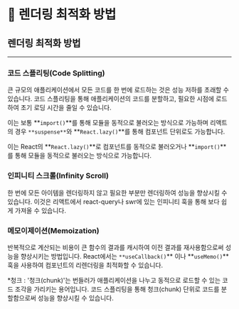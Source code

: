 # 🦾 렌더링 최적화 방법

## 렌더링 최적화 방법

---

### **코드 스플리팅(Code Splitting)**

큰 규모의 애플리케이션에서 모든 코드를 한 번에 로드하는 것은 성능 저하를 초래할 수 있습니다. 코드 스플리팅을 통해 애플리케이션의 코드를 분할하고, 필요한 시점에 로드하여 초기 로딩 시간을 줄일 수 있습니다.

이는 보통 **`import()`**를 통해 모듈을 동적으로 불러오는 방식으로 가능하며 리액트의 경우 `**suspense**`와 **`React.lazy()`**를 통해 컴포넌트 단위로도 가능합니다.

이는 React의 **`React.lazy()`**로 컴포넌트를 동적으로 불러오거나 **`import()`**를 통해 모듈을 동적으로 불러오는 방식으로 가능합니다.

### **인피니티 스크롤(Infinity Scroll)**

한 번에 모든 아이템을 렌더링하지 않고 필요한 부분만 렌더링하여 성능을 향상시킬 수 있습니다. 이것은 리액트에서 react-query나 swr에 있는 인피니티 훅을 통해 보다 쉽게 가져올 수 있습니다.

### **메모이제이션(Memoization)**

반복적으로 계산되는 비용이 큰 함수의 결과를 캐시하여 이전 결과를 재사용함으로써 성능을 향상시키는 방법입니다. React에서는 `**useCallback()`** 이나 **`useMemo()`\*\* 훅을 사용하여 컴포넌트의 리렌더링을 최적화할 수 있습니다.

\*청크 : '청크(chunk)'는 번들러가 애플리케이션을 나누고 동적으로 로드할 수 있는 코드 조각을 가리키는 용어입니다. 코드 스플리팅을 통해 청크(chunk) 단위로 코드를 분할함으로써 성능을 향상시킬 수 있습니다.
